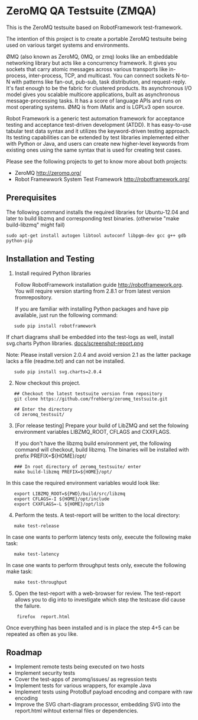 ZeroMQ QA Testsuite (ZMQA)
================================

This is the ZeroMQ testsuite based on RobotFramework test-framework.

The intention of this project is to create a portable ZeroMQ testsuite
being used on various target systems and environments.

ØMQ (also known as ZeroMQ, 0MQ, or zmq) looks like an embeddable
networking library but acts like a concurrency framework. It gives you
sockets that carry atomic messages across various transports like
in-process, inter-process, TCP, and multicast. You can connect sockets
N-to-N with patterns like fan-out, pub-sub, task distribution, and
request-reply. It's fast enough to be the fabric for clustered
products. Its asynchronous I/O model gives you scalable multicore
applications, built as asynchronous message-processing tasks. It has a
score of language APIs and runs on most operating systems. ØMQ is from
iMatix and is LGPLv3 open source.

Robot Framework is a generic test automation framework for acceptance
testing and acceptance test-driven development (ATDD). It has
easy-to-use tabular test data syntax and it utilizes the
keyword-driven testing approach. Its testing capabilities can be
extended by test libraries implemented either with Python or Java, and
users can create new higher-level keywords from existing ones using
the same syntax that is used for creating test cases.

Please see the following projects to get to know more about both
projects:

- ZeroMQ http://zeromq.org/
- Robot Framewwork System Test Framework  http://robotframework.org/

Prerequisites
-------------------------
The following command installs the required libraries for Ubuntu-12.04 and later to build libzmq and corresponding test binaries. (otherwise "make build-libzmq" might fail)
```
sudo apt-get install autogen libtool autoconf libpgm-dev gcc g++ gdb python-pip
```

Installation and Testing
-------------------------

1. Install required Python libraries

   Follow RobotFramework installation guide
   http://robotframework.org. You will require version starting from
   2.8.1 or from latest version fromrepository.
 
   If you are familiar with installing Python packages and have pip
   available, just run the following command:
```
   sudo pip install robotframework
```
   If chart diagrams shall be embedded into the test-logs as well, 
   install svg.charts Python libraries. [docs/screenshot-report.png](docs/screenshot-report.png)

   Note: Please install version 2.0.4 and avoid version 2.1 as the
   latter package lacks a file (readme.txt) and can not be installed.
``` 
   sudo pip install svg.charts=2.0.4 
```

2. Now checkout this project.
```
   ## Checkout the latest testsuite version from repository
   git clone https://github.com/frehberg/zeromq_testsuite.git
   
   ## Enter the directory
   cd zeromq_testsuit/
```


3. [For release testing] Prepare your build of LibZMQ and set the
   folowing environment variables LIBZMQ_ROOT, CFLAGS and CXXFLAGS. 

   If you don't have the libzmq build environment yet, the following
   command will checkout, build libzmq. The binaries will be installed
   with prefix PREFIX=${HOME}/opt/
```
   ### In root directory of zeromq_testsuite/ enter
   make build-libzmq PREFIX=${HOME}/opt/
```

   In this case the required environment variables would look like:
```
   export LIBZMQ_ROOT=${PWD}/build/src/libzmq
   export CFLAGS=-I ${HOME}/opt/include
   export CXXFLAGS=-L ${HOME}/opt/lib
```
 
4. Perform the tests. A test-report will be written to the local directory: 
```
   make test-release
```
   In case one wants to perform latency tests only, execute the following make task:
```
   make test-latency
```
   In case one wants to perform throughput tests only, execute the following make task:
```
   make test-throughput
```
  
5. Open the test-report with a web-browser for review. The test-report
   allows you to dig into to investigate which step the testcase did
   cause the failure.
```
    firefox  report.html
```

Once everything has been installed and is in place the step 4+5 can be
repeated as often as you like.

Roadmap
-------------------------
- Implement remote tests being executed on two hosts
- Implement security tests
- Cover the test-apps of zeromq/issues/ as regression tests
- Implement tests for various wrappers, for example Java
- Implement tests using ProtoBuf payload encoding and compare with raw encoding
- Improve the SVG chart-diagram processor, embedding SVG into the report.html wihtout external files or dependencies.



